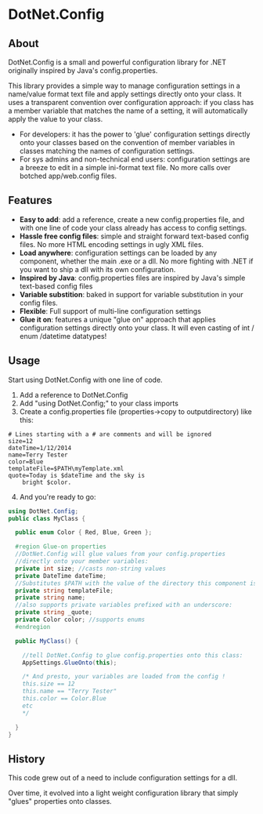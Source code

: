 # DotNet.Config

## About 

DotNet.Config is a small and powerful configuration library for .NET originally inspired by Java's config.properties. 

This library provides a simple way to manage configuration settings in a name/value format text file and apply settings directly onto your class.
It uses a transparent convention over configuration approach: if you class has a member variable that matches the name of a setting, it will automatically apply the value to your class.

* For developers: it has the power to 'glue' configuration settings directly onto your classes based on the convention of member variables in classes matching the names of configuration settings.
* For sys admins and non-technical end users: configuration settings are a breeze to edit in a simple ini-format text file. No more calls over botched app/web.config files.

## Features

* **Easy to add**: add a reference, create a new config.properties file, and with one line of code your class already has access to config settings.
* **Hassle free config files**: simple and straight forward text-based config files. No more HTML encoding settings in ugly XML files. 
* **Load anywhere**: configuration settings can be loaded by any component, whether the main .exe or a dll. No more fighting with .NET if you want to ship a dll with its own configuration.
* **Inspired by Java**: config.properties files are inspired by Java's simple text-based config files 
* **Variable substition**: baked in support for variable substitution in your config files. 
* **Flexible**: Full support of multi-line configuration settings
* **Glue it on**: features a unique "glue on" approach that applies configuration settings directly onto your class. It will even casting of int / enum /datetime datatypes!

## Usage

Start using DotNet.Config with one line of code.

1. Add a reference to DotNet.Config
2. Add "using DotNet.Config;" to your class imports
3. Create a config.properties file (properties->copy to outputdirectory) like this:

  ````dosini
  # Lines starting with a # are comments and will be ignored
  size=12
  dateTime=1/12/2014
  name=Terry Tester
  color=Blue
  templateFile=$PATH\myTemplate.xml
  quote=Today is $dateTime and the sky is
      bright $color.
  ````
4. And you're ready to go:

  ````csharp
  using DotNet.Config;
  public class MyClass {
  
    public enum Color { Red, Blue, Green };
  
    #region Glue-on properties
    //DotNet.Config will glue values from your config.properties 
    //directly onto your member variables:
    private int size; //casts non-string values 
    private DateTime dateTime;
    //Substitutes $PATH with the value of the directory this component is in.
    private string templateFile;
    private string name;
    //also supports private variables prefixed with an underscore:
    private string _quote; 
    private Color color; //supports enums
    #endregion
  
    public MyClass() {
  
      //tell DotNet.Config to glue config.properties onto this class:
      AppSettings.GlueOnto(this); 
  
      /* And presto, your variables are loaded from the config !
      this.size == 12
      this.name == "Terry Tester"
      this.color == Color.Blue
      etc
      */
  
    }
  }
  ````
  

## History 

This code grew out of a need to include configuration settings for a dll.

Over time, it evolved into a light weight configuration library that simply "glues" properties onto classes.


